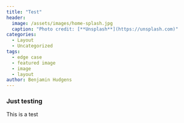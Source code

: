 ```yaml
---
title: "Test"
header:
  image: /assets/images/home-splash.jpg
  caption: "Photo credit: [**Unsplash**](https://unsplash.com)"
categories:
  - Layout
  - Uncategorized
tags:
  - edge case
  - featured image
  - image
  - layout
author: Benjamin Hudgens
---
```



### Just testing

This is a test
